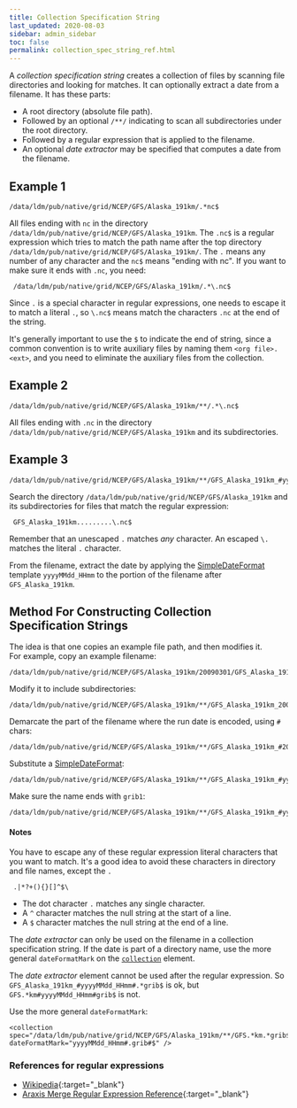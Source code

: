 ```yaml
---
title: Collection Specification String
last_updated: 2020-08-03
sidebar: admin_sidebar
toc: false
permalink: collection_spec_string_ref.html
---
```


A *collection specification string* creates a collection of files by scanning file directories and looking for matches. 
It can optionally extract a date from a filename. 
It has these parts:

*  A root directory (absolute file path).
* Followed by an optional `/**/` indicating to scan all subdirectories under the root directory.
* Followed by a regular expression that is applied to the filename.
* An optional *date extractor* may be specified that computes a date from the filename.

## Example 1

~~~
/data/ldm/pub/native/grid/NCEP/GFS/Alaska_191km/.*nc$
~~~

All files ending with `nc` in the directory `/data/ldm/pub/native/grid/NCEP/GFS/Alaska_191km`. 
The `.nc$` is a regular expression which tries to match the path name after the top directory `/data/ldm/pub/native/grid/NCEP/GFS/Alaska_191km/`. 
The `.` means any number of any character and the `nc$` means "ending with nc". 
If you want to make sure it ends with `.nc`, you need:

~~~
 /data/ldm/pub/native/grid/NCEP/GFS/Alaska_191km/.*\.nc$
~~~

Since `.` is a special character in regular expressions, one needs to escape it to match a literal `.`, so `\.nc$` means match the characters `.nc` at the end of the string.

It's generally important to use the `$` to indicate the end of string, since a common convention is to write auxiliary files by naming them `<org file>.<ext>`, and you need to eliminate the auxiliary files from the collection.

## Example 2

~~~
/data/ldm/pub/native/grid/NCEP/GFS/Alaska_191km/**/.*\.nc$
~~~

All files ending with `.nc` in the directory `/data/ldm/pub/native/grid/NCEP/GFS/Alaska_191km` and its subdirectories.

## Example 3

~~~
/data/ldm/pub/native/grid/NCEP/GFS/Alaska_191km/**/GFS_Alaska_191km_#yyyyMMdd_HHmm#\.nc$
~~~

Search the directory `/data/ldm/pub/native/grid/NCEP/GFS/Alaska_191km` and its subdirectories for files that match the regular expression:

~~~
 GFS_Alaska_191km.........\.nc$
~~~

Remember that an unescaped `.` matches *any* character. An escaped `\.` matches the literal `.` character.

From the filename, extract the date by applying the [SimpleDateFormat](/SimpleDateFormat.html) template `yyyyMMdd_HHmm` to the portion of the filename after `GFS_Alaska_191km`.

## Method For Constructing Collection Specification Strings

The idea is that one copies an example file path, and then modifies it.  
For example, copy an example filename:

~~~
/data/ldm/pub/native/grid/NCEP/GFS/Alaska_191km/20090301/GFS_Alaska_191km_20090301_0600.grib1
~~~

Modify it to include subdirectories:

~~~
/data/ldm/pub/native/grid/NCEP/GFS/Alaska_191km/**/GFS_Alaska_191km_20090301_0600.grib1
~~~

Demarcate the part of the filename where the run date is encoded, using `#` chars:

~~~
/data/ldm/pub/native/grid/NCEP/GFS/Alaska_191km/**/GFS_Alaska_191km_#20090301_0600#.grib1
~~~

Substitute a [SimpleDateFormat](/SimpleDateFormat.html):

~~~
/data/ldm/pub/native/grid/NCEP/GFS/Alaska_191km/**/GFS_Alaska_191km_#yyyyMMdd_HHmm#.grib1
~~~

Make sure the name ends with `grib1`:

~~~
/data/ldm/pub/native/grid/NCEP/GFS/Alaska_191km/**/GFS_Alaska_191km_#yyyyMMdd_HHmm#\.grib1$
~~~

#### Notes

You have to escape any of these regular expression literal characters that you want to match. 
It's a good idea to avoid these characters in directory and file names, except the `.`

~~~
 .|*?+(){}[]^$\
~~~

* The dot character `.` matches any single character.
* A `^` character matches the null string at the start of a line.
* A `$` character matches the null string at the end of a line.

The *date extractor* can only be used on the filename in a collection specification string. 
If the date is part of a directory name, use the more general `dateFormatMark` on the [`collection`](/grib_feature_collections_ref.html) element.

The *date extractor* element cannot be used after the regular expression. 
So `GFS_Alaska_191km_#yyyyMMdd_HHmm#.*grib$` is ok, but `GFS.*km#yyyyMMdd_HHmm#grib$` is not. 

Use the more general `dateFormatMark`:

~~~
<collection spec="/data/ldm/pub/native/grid/NCEP/GFS/Alaska_191km/**/GFS.*km.*grib$" dateFormatMark="yyyyMMdd_HHmm#.grib#$" />
~~~

### References for regular expressions

* [Wikipedia](https://en.wikipedia.org/wiki/Regular_expression){:target="_blank"}
* [Araxis Merge Regular Expression Reference](https://www.araxis.com/merge/documentation-windows/regular-expression-reference){:target="_blank"}
